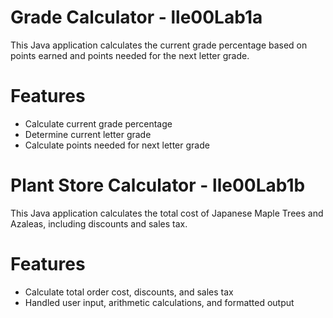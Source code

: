 # Grade Calculator - lle00Lab1a

This Java application calculates the current grade percentage based on points earned and points needed for the next letter grade.

# Features
- Calculate current grade percentage
- Determine current letter grade
- Calculate points needed for next letter grade

# Plant Store Calculator - lle00Lab1b

This Java application calculates the total cost of Japanese Maple Trees and Azaleas, including discounts and sales tax.

# Features
- Calculate total order cost, discounts, and sales tax
- Handled user input, arithmetic calculations, and formatted output
